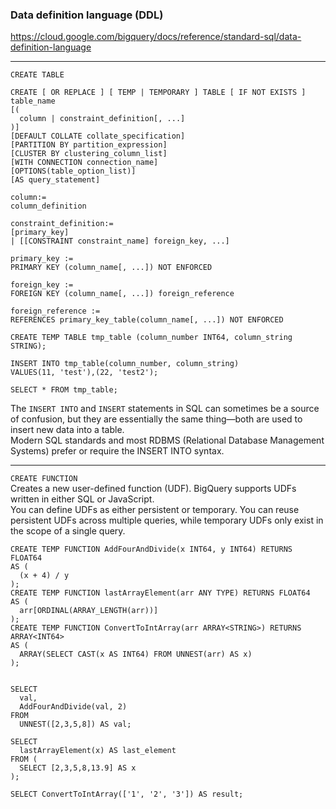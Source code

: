 ### Data definition language (DDL)  
https://cloud.google.com/bigquery/docs/reference/standard-sql/data-definition-language  

---

```CREATE TABLE```  
```
CREATE [ OR REPLACE ] [ TEMP | TEMPORARY ] TABLE [ IF NOT EXISTS ]
table_name
[(
  column | constraint_definition[, ...]
)]
[DEFAULT COLLATE collate_specification]
[PARTITION BY partition_expression]
[CLUSTER BY clustering_column_list]
[WITH CONNECTION connection_name]
[OPTIONS(table_option_list)]
[AS query_statement]

column:=
column_definition

constraint_definition:=
[primary_key]
| [[CONSTRAINT constraint_name] foreign_key, ...]

primary_key :=
PRIMARY KEY (column_name[, ...]) NOT ENFORCED

foreign_key :=
FOREIGN KEY (column_name[, ...]) foreign_reference

foreign_reference :=
REFERENCES primary_key_table(column_name[, ...]) NOT ENFORCED
```

```
CREATE TEMP TABLE tmp_table (column_number INT64, column_string STRING);  

INSERT INTO tmp_table(column_number, column_string) 
VALUES(11, 'test'),(22, 'test2'); 

SELECT * FROM tmp_table;
```

The ```INSERT INTO``` and ```INSERT``` statements in SQL can sometimes be a source of confusion, but they are essentially the same thing—both are used to insert new data into a table.  
Modern SQL standards and most RDBMS (Relational Database Management Systems) prefer or require the INSERT INTO syntax.  

---

```CREATE FUNCTION```  
Creates a new user-defined function (UDF). BigQuery supports UDFs written in either SQL or JavaScript.  
You can define UDFs as either persistent or temporary. You can reuse persistent UDFs across multiple queries, while temporary UDFs only exist in the scope of a single query.  
```
CREATE TEMP FUNCTION AddFourAndDivide(x INT64, y INT64) RETURNS FLOAT64 
AS ( 
  (x + 4) / y 
); 
CREATE TEMP FUNCTION lastArrayElement(arr ANY TYPE) RETURNS FLOAT64
AS ( 
  arr[ORDINAL(ARRAY_LENGTH(arr))] 
); 
CREATE TEMP FUNCTION ConvertToIntArray(arr ARRAY<STRING>) RETURNS ARRAY<INT64>
AS (
  ARRAY(SELECT CAST(x AS INT64) FROM UNNEST(arr) AS x)
);


SELECT 
  val, 
  AddFourAndDivide(val, 2) 
FROM 
  UNNEST([2,3,5,8]) AS val; 

SELECT 
  lastArrayElement(x) AS last_element 
FROM ( 
  SELECT [2,3,5,8,13.9] AS x
); 

SELECT ConvertToIntArray(['1', '2', '3']) AS result;
```

 
